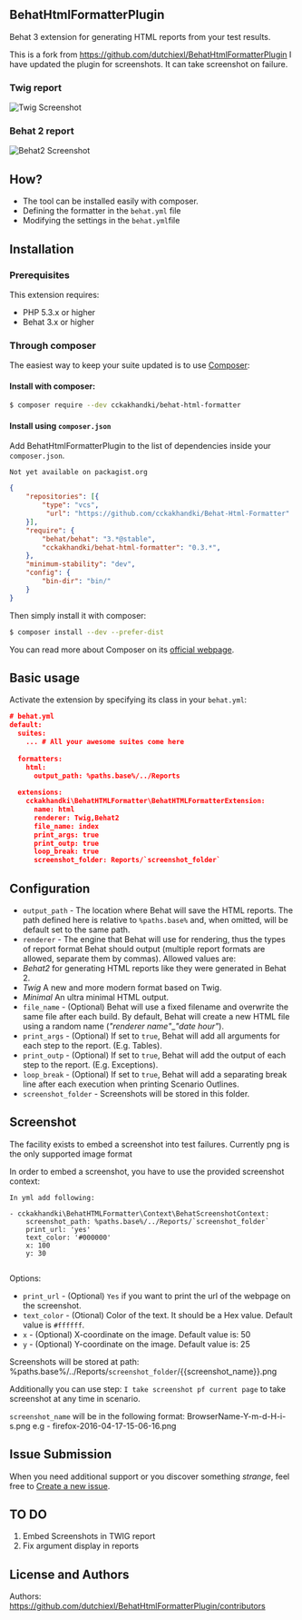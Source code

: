## BehatHtmlFormatterPlugin

Behat 3 extension for generating HTML reports from your test results.

This is a fork from https://github.com/dutchiexl/BehatHtmlFormatterPlugin
I have updated the plugin for screenshots. It can take screenshot on failure.

### Twig report

![Twig Screenshot](http://i.imgur.com/o0zCqiB.png)

### Behat 2 report
![Behat2 Screenshot](http://i68.tinypic.com/15p5nox.jpg)


## How?

* The tool can be installed easily with composer.
* Defining the formatter in the `behat.yml` file
* Modifying the settings in the `behat.yml`file

## Installation

### Prerequisites

This extension requires:

* PHP 5.3.x or higher
* Behat 3.x or higher

### Through composer

The easiest way to keep your suite updated is to use [Composer](http://getcomposer.org>):

#### Install with composer:

```bash
$ composer require --dev cckakhandki/behat-html-formatter
```

#### Install using `composer.json`

Add BehatHtmlFormatterPlugin to the list of dependencies inside your `composer.json`.

```
Not yet available on packagist.org
```

```json
{
    "repositories": [{
        "type": "vcs",
         "url": "https://github.com/cckakhandki/Behat-Html-Formatter"
    }],
    "require": {
        "behat/behat": "3.*@stable",
        "cckakhandki/behat-html-formatter": "0.3.*",
    },
    "minimum-stability": "dev",
    "config": {
        "bin-dir": "bin/"
    }
}
```

Then simply install it with composer:

```bash
$ composer install --dev --prefer-dist
```

You can read more about Composer on its [official webpage](http://getcomposer.org).

## Basic usage

Activate the extension by specifying its class in your `behat.yml`:

```json
# behat.yml
default:
  suites:
    ... # All your awesome suites come here
  
  formatters: 
    html:
      output_path: %paths.base%/../Reports
      
  extensions:
    cckakhandki\BehatHTMLFormatter\BehatHTMLFormatterExtension:
      name: html
      renderer: Twig,Behat2
      file_name: index
      print_args: true
      print_outp: true
      loop_break: true
      screenshot_folder: Reports/`screenshot_folder`
```

## Configuration

* `output_path` - The location where Behat will save the HTML reports. The path defined here is relative to `%paths.base%` and, when omitted, will be default set to the same path.
* `renderer` - The engine that Behat will use for rendering, thus the types of report format Behat should output (multiple report formats are allowed, separate them by commas). Allowed values are:
 * *Behat2* for generating HTML reports like they were generated in Behat 2.
 * *Twig* A new and more modern format based on Twig.
 * *Minimal* An ultra minimal HTML output.
* `file_name` - (Optional) Behat will use a fixed filename and overwrite the same file after each build. By default, Behat will create a new HTML file using a random name (*"renderer name"*_*"date hour"*).
* `print_args` - (Optional) If set to `true`, Behat will add all arguments for each step to the report. (E.g. Tables).
* `print_outp` - (Optional) If set to `true`, Behat will add the output of each step to the report. (E.g. Exceptions).
* `loop_break` - (Optional) If set to `true`, Behat will add a separating break line after each execution when printing Scenario Outlines.
* `screenshot_folder` - Screenshots will be stored in this folder.

## Screenshot

The facility exists to embed a screenshot into test failures.
Currently png is the only supported image format

In order to embed a screenshot, you have to use the provided screenshot context:

```
In yml add following:

- cckakhandki\BehatHTMLFormatter\Context\BehatScreenshotContext:
    screenshot_path: %paths.base%/../Reports/`screenshot_folder`
    print_url: 'yes'
    text_color: '#000000'
    x: 100
    y: 30
    
```

Options:

* `print_url` - (Optional) `Yes` if you want to print the url of the webpage on the screenshot.
* `text_color` - (Otional) Color of the text. It should be a Hex value. Default value is `#ffffff`.
* `x` - (Optional) X-coordinate on the image. Default value is: 50
* `y` - (Optional) Y-coordinate on the image. Default value is: 25


Screenshots will be stored at path:
     %paths.base%/../Reports/`screenshot_folder`/{{screenshot_name}}.png
     
Additionally you can use step: `I take screenshot pf current page` to take screenshot at any time in scenario.

`screenshot_name` will be in the following format:
BrowserName-Y-m-d-H-i-s.png
e.g - firefox-2016-04-17-15-06-16.png


## Issue Submission

When you need additional support or you discover something *strange*, feel free to [Create a new issue](https://github.com/cckakhandki/BehatHtmlFormatterPlugin/issues/new).


## TO DO
1. Embed Screenshots in TWIG report
2. Fix argument display in reports

## License and Authors

Authors: https://github.com/dutchiexl/BehatHtmlFormatterPlugin/contributors


